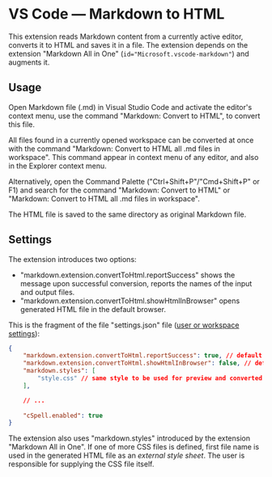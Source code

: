# VS Code — Markdown to HTML

This extension reads Markdown content from a currently active editor, converts it to HTML and saves it in a file.
The extension depends on the extension "Markdown All in One" (`id="Microsoft.vscode-markdown"`) and augments it.

## Usage

Open Markdown file (.md) in Visual Studio Code and activate the editor's context menu, use the command "Markdown: Convert to HTML", to convert this file.

All files found in a currently opened workspace can be converted at once with the command "Markdown: Convert to HTML all .md files in workspace". This command appear in context menu of any editor, and also in the Explorer context menu.

Alternatively, open the Command Palette ("Ctrl+Shift+P"/"Cmd+Shift+P" or F1) and search for the command "Markdown: Convert to HTML" or "Markdown: Convert to HTML all .md files in workspace".

The HTML file is saved to the same directory as original Markdown file.

## Settings

The extension introduces two options:   

- "markdown.extension.convertToHtml.reportSuccess" shows the message upon successful conversion, reports the names of the input and output files.
- "markdown.extension.convertToHtml.showHtmlInBrowser" opens generated HTML file in the default browser.

This is the fragment of the file "settings.json" file ([user or workspace settings](https://code.visualstudio.com/docs/getstarted/settings)):

```json
{
    "markdown.extension.convertToHtml.reportSuccess": true, // default
    "markdown.extension.convertToHtml.showHtmlInBrowser": false, // default
    "markdown.styles": [
        "style.css" // same style to be used for preview and converted file
    ],

    // ...
	
    "cSpell.enabled": true
}
```

The extension also uses "markdown.styles" introduced by the extension "Markdown All in One". If one of more CSS files is defined, first file name is used in the generated HTML file as an *external style sheet*. The user is responsible for supplying the CSS file itself.
